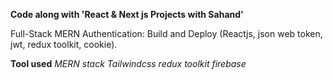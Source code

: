 **Code along with 'React & Next js Projects with Sahand'**

Full-Stack MERN Authentication: Build and Deploy (Reactjs, json web token, jwt, redux toolkit, cookie).

**Tool used**
_MERN stack_
_Tailwindcss_
_redux toolkit_
_firebase_
